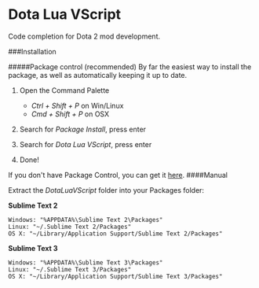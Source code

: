 # Dota Lua VScript

Code completion for Dota 2 mod development.

###Installation


#####Package control (recommended)
By far the easiest way to install the package, as well as automatically keeping it up to date.

1. Open the Command Palette 
    * *Ctrl + Shift + P* on Win/Linux
    * *Cmd + Shift + P* on OSX

2.  Search for *Package Install*, press enter

3. Search for *Dota Lua VScript*,  press enter

4. Done!

If you don't have Package Control, you can get it [here](https://packagecontrol.io/installation).
####Manual

Extract the *DotaLuaVScript* folder into your Packages folder:

**Sublime Text 2**

```
Windows: "%APPDATA%\Sublime Text 2\Packages"
Linux: "~/.Sublime Text 2/Packages"
OS X: "~/Library/Application Support/Sublime Text 2/Packages"
```

**Sublime Text 3**

```
Windows: "%APPDATA%\Sublime Text 3\Packages"
Linux: "~/.Sublime Text 3/Packages"
OS X: "~/Library/Application Support/Sublime Text 3/Packages"
```

